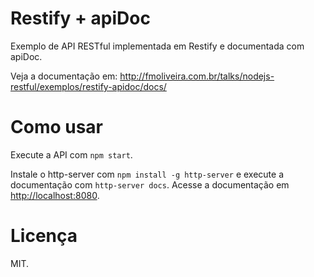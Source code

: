 # Restify + apiDoc
Exemplo de API RESTful implementada em Restify e documentada com apiDoc.

Veja a documentação em: http://fmoliveira.com.br/talks/nodejs-restful/exemplos/restify-apidoc/docs/

# Como usar
Execute a API com `npm start`.

Instale o http-server com `npm install -g http-server` e execute a documentação com `http-server docs`. Acesse a documentação em [http://localhost:8080](http://localhost:8080).

# Licença
MIT.
